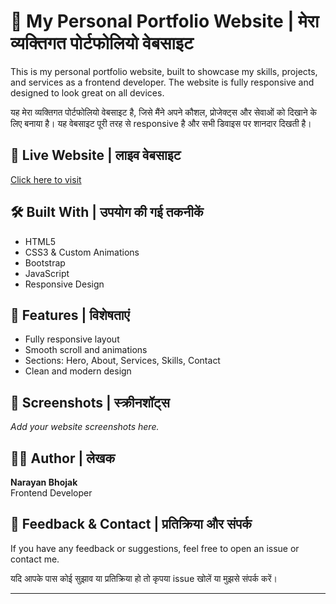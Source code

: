 # 💼 My Personal Portfolio Website | मेरा व्यक्तिगत पोर्टफोलियो वेबसाइट

This is my personal portfolio website, built to showcase my skills, projects, and services as a frontend developer. The website is fully responsive and designed to look great on all devices.

यह मेरा व्यक्तिगत पोर्टफोलियो वेबसाइट है, जिसे मैंने अपने कौशल, प्रोजेक्ट्स और सेवाओं को दिखाने के लिए बनाया है। यह वेबसाइट पूरी तरह से responsive है और सभी डिवाइस पर शानदार दिखती है।

## 🔗 Live Website | लाइव वेबसाइट
[Click here to visit](https://your-live-website-link.com)

## 🛠️ Built With | उपयोग की गई तकनीकें

- HTML5  
- CSS3 & Custom Animations  
- Bootstrap  
- JavaScript  
- Responsive Design  

## 📂 Features | विशेषताएं

- Fully responsive layout  
- Smooth scroll and animations  
- Sections: Hero, About, Services, Skills, Contact  
- Clean and modern design  

## 📸 Screenshots | स्क्रीनशॉट्स

_Add your website screenshots here._

## 🧑‍💻 Author | लेखक

**Narayan Bhojak**  
Frontend Developer

## 💬 Feedback & Contact | प्रतिक्रिया और संपर्क

If you have any feedback or suggestions, feel free to open an issue or contact me.

यदि आपके पास कोई सुझाव या प्रतिक्रिया हो तो कृपया issue खोलें या मुझसे संपर्क करें।

---

